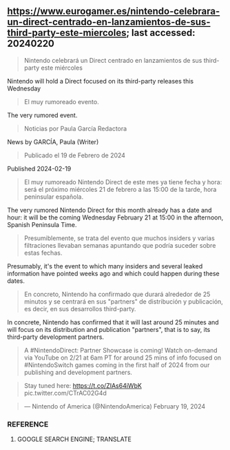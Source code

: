 ## https://www.eurogamer.es/nintendo-celebrara-un-direct-centrado-en-lanzamientos-de-sus-third-party-este-miercoles; last accessed: 20240220

> Nintendo celebrará un Direct centrado en lanzamientos de sus third-party este miércoles

Nintendo will hold a Direct focused on its third-party releases this Wednesday

> El muy rumoreado evento.

The very rumored event.

> Noticias por Paula García Redactora

News by GARCÍA, Paula (Writer)

> Publicado el 19 de Febrero de 2024

Published 2024-02-19

> El muy rumoreado Nintendo Direct de este mes ya tiene fecha y hora: será el próximo miércoles 21 de febrero a las 15:00 de la tarde, hora peninsular española.

The very rumored Nintendo Direct for this month already has a date and hour: it will be the coming Wednesday February 21 at 15:00 in the afternoon, Spanish Peninsula Time.

> Presumiblemente, se trata del evento que muchos insiders y varias filtraciones llevaban semanas apuntando que podría suceder sobre estas fechas. 

Presumably, it's the event to which many insiders and several leaked information have pointed weeks ago and which could happen during these dates. 

> En concreto, Nintendo ha confirmado que durará alrededor de 25 minutos y se centrará en sus "partners" de distribución y publicación, es decir, en sus desarrollos third-party.

In concrete, Nintendo has confirmed that it will last around 25 minutes and will focus on its distribution and publication "partners", that is to say, its third-party development partners.

>    A #NintendoDirect: Partner Showcase is coming! Watch on-demand via YouTube on 2/21 at 6am PT for around 25 mins of info focused on #NintendoSwitch games coming in the first half of 2024 from our publishing and development partners.

>    Stay tuned here: https://t.co/ZIAs64iWbK pic.twitter.com/CTrAC02G4d

>    — Nintendo of America (@NintendoAmerica) February 19, 2024

### REFERENCE

1) GOOGLE SEARCH ENGINE; TRANSLATE